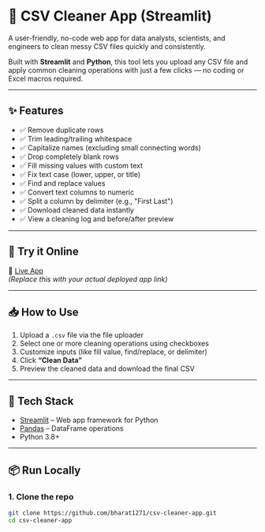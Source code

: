 # 🧹 CSV Cleaner App (Streamlit)

A user-friendly, no-code web app for data analysts, scientists, and engineers to clean messy CSV files quickly and consistently.

Built with **Streamlit** and **Python**, this tool lets you upload any CSV file and apply common cleaning operations with just a few clicks — no coding or Excel macros required.

---

## ✨ Features

- ✅ Remove duplicate rows  
- ✅ Trim leading/trailing whitespace  
- ✅ Capitalize names (excluding small connecting words)  
- ✅ Drop completely blank rows  
- ✅ Fill missing values with custom text  
- ✅ Fix text case (lower, upper, or title)  
- ✅ Find and replace values  
- ✅ Convert text columns to numeric  
- ✅ Split a column by delimiter (e.g., \"First Last\")  
- ✅ Download cleaned data instantly  
- ✅ View a cleaning log and before/after preview  

---

## 🚀 Try it Online

🔗 [Live App](https://your-app-link.streamlit.app)  
*(Replace this with your actual deployed app link)*

---

## 📥 How to Use

1. Upload a `.csv` file via the file uploader
2. Select one or more cleaning operations using checkboxes
3. Customize inputs (like fill value, find/replace, or delimiter)
4. Click **“Clean Data”**  
5. Preview the cleaned data and download the final CSV

---

## 🧰 Tech Stack

- [Streamlit](https://streamlit.io/) – Web app framework for Python
- [Pandas](https://pandas.pydata.org/) – DataFrame operations
- Python 3.8+

---

## 📦 Run Locally

### 1. Clone the repo
```bash
git clone https://github.com/bharat1271/csv-cleaner-app.git
cd csv-cleaner-app